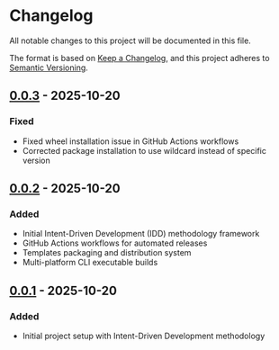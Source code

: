 # Changelog

All notable changes to this project will be documented in this file.

The format is based on [Keep a Changelog](https://keepachangelog.com/en/1.0.0/),
and this project adheres to [Semantic Versioning](https://semver.org/spec/v2.0.0.html).

## [0.0.3] - 2025-10-20

### Fixed
- Fixed wheel installation issue in GitHub Actions workflows
- Corrected package installation to use wildcard instead of specific version

[0.0.3]: https://github.com/nom-nom-hub/intent-kit/compare/v0.0.2...v0.0.3

## [0.0.2] - 2025-10-20

### Added
- Initial Intent-Driven Development (IDD) methodology framework
- GitHub Actions workflows for automated releases
- Templates packaging and distribution system
- Multi-platform CLI executable builds

[0.0.2]: https://github.com/nom-nom-hub/intent-kit/compare/v0.0.1...v0.0.2

## [0.0.1] - 2025-10-20

### Added
- Initial project setup with Intent-Driven Development methodology

[0.0.1]: https://github.com/nom-nom-hub/intent-kit/compare/v0.0.0...v0.0.1